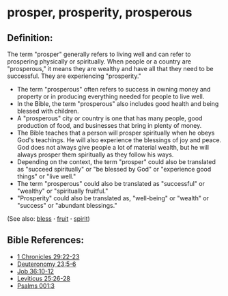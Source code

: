 # prosper, prosperity, prosperous #

## Definition: ##

The term "prosper" generally refers to living well and can refer to prospering physically or spiritually. When people or a country are "prosperous," it means they are wealthy and have all that they need to be successful. They are experiencing "prosperity."

* The term "prosperous" often refers to success in owning money and property or in producing everything needed for people to live well.
* In the Bible, the term "prosperous" also includes good health and being blessed with children.
* A "prosperous" city or country is one that has many people, good production of food, and businesses that bring in plenty of money.
* The Bible teaches that a person will prosper spiritually when he obeys God's teachings. He will also experience the blessings of joy and peace. God does not always give people a lot of material wealth, but he will always prosper them spiritually as they follow his ways.
* Depending on the context, the term "prosper" could also be translated as "succeed spiritually" or "be blessed by God" or "experience good things" or "live well."
* The term "prosperous" could also be translated as "successful" or "wealthy" or "spiritually fruitful."
* "Prosperity" could also be translated as, "well-being" or "wealth" or "success" or "abundant blessings."

(See also: [bless](../kt/bless.md) **·** [fruit](../kt/fruit.md) **·** [spirit](../kt/spirit.md))

## Bible References: ##

* [1 Chronicles 29:22-23](https://door43.org/en/bible/notes/1ch/29/22)
* [Deuteronomy 23:5-6](https://door43.org/en/bible/notes/deu/23/05)
* [Job 36:10-12](https://door43.org/en/bible/notes/job/36/10)
* [Leviticus 25:26-28](https://door43.org/en/bible/notes/lev/25/26)
* [Psalms 001:3](https://door43.org/en/bible/notes/psa/001/003)

